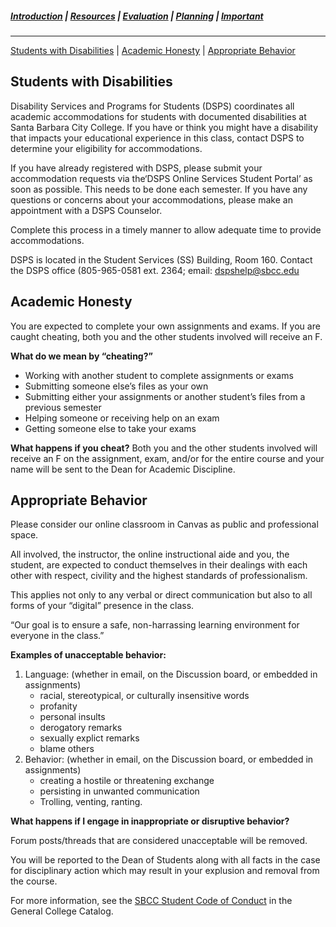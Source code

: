 ##### [Introduction](introduction) | [Resources](resources) | [Evaluation](evaluation) | [Planning](planning) | [Important](important)
***
[Students with Disabilities](#students-with-disabilities) | [Academic Honesty](#academic-honesty) | [Appropriate Behavior](#appropriate-behavior)

## Students with Disabilities
Disability Services and Programs for Students (DSPS) coordinates all academic accommodations for students with documented disabilities at Santa Barbara City College. If you have or think you might have a disability that impacts your educational experience in this class, contact DSPS to determine your eligibility for accommodations.

If you have already registered with DSPS, please submit your accommodation requests via the‘DSPS Online Services Student Portal’ as soon as possible. This needs to be done each semester. If you have any questions or concerns about your accommodations, please make an appointment with a DSPS Counselor.

Complete this process in a timely manner to allow adequate time to provide accommodations.

DSPS is located in the Student Services (SS) Building, Room  160. 
Contact the DSPS office (805-965-0581 ext. 2364; email: [dspshelp@sbcc.edu](mailto:dspshelp@sbcc.edu) 

## Academic Honesty
You are expected to complete your own assignments and exams. If you are caught cheating, both you and the other students involved will receive an F.

**What do we mean by “cheating?”**

-   Working with another student to complete assignments or exams
-   Submitting someone else’s files as your own
-   Submitting either your assignments or another student’s files from a previous semester
-   Helping someone or receiving help on an exam
-   Getting someone else to take your exams

**What happens if you cheat?**
Both you and the other students involved will receive an F on the assignment, exam, and/or for the entire course and your name will be sent to the Dean for Academic Discipline.

## Appropriate Behavior
Please consider our online classroom in Canvas as public and professional space.

All involved, the instructor, the online instructional aide and you, the student, are expected to conduct themselves in their dealings with each other with respect, civility and the highest standards of professionalism.

This applies not only to any verbal or direct communication but also to all forms of your “digital” presence in the class.

“Our goal is to ensure a safe, non-harrassing learning environment for everyone in the class.”

**Examples of unacceptable behavior:**

1. Language: (whether in email, on the Discussion board, or embedded in assignments)
   *  racial, stereotypical, or culturally insensitive words
   * profanity
   * personal insults
   * derogatory remarks
   * sexually explict remarks
   * blame others
2. Behavior: (whether in email, on the Discussion board, or embedded in assignments)
   * creating a hostile or threatening exchange
   * persisting in unwanted communication
   * Trolling, venting, ranting.

**What happens if I engage in inappropriate or disruptive behavior?**

Forum posts/threads that are considered unacceptable will be removed.

You will be reported to the Dean of Students along with all facts in the case for disciplinary action which may result in your explusion and removal from the course.

For more information, see the 
<a href="http://www.sbcc.edu/security/standards_of_conduct.php" target="_blank">SBCC Student Code of Conduct</a> in the General College Catalog.



